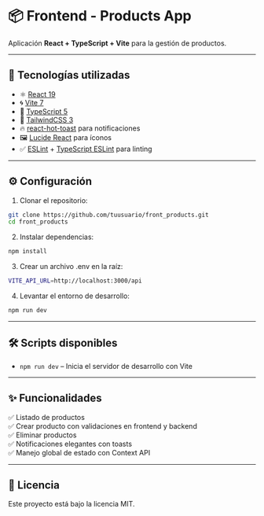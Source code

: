 # 📦 Frontend - Products App

Aplicación **React + TypeScript + Vite** para la gestión de productos.

---

## 🚀 Tecnologías utilizadas

- ⚛️ [React 19](https://react.dev/)
- 🌀 [Vite 7](https://vitejs.dev/)
- 📘 [TypeScript 5](https://www.typescriptlang.org/)
- 🎨 [TailwindCSS 3](https://tailwindcss.com/)
- 🔥 [react-hot-toast](https://react-hot-toast.com/) para notificaciones
- 🖼️ [Lucide React](https://lucide.dev/) para íconos
- ✅ [ESLint](https://eslint.org/) + [TypeScript ESLint](https://typescript-eslint.io/) para linting

---

## ⚙️ Configuración

1. Clonar el repositorio:

```bash
git clone https://github.com/tuusuario/front_products.git
cd front_products
```  
2. Instalar dependencias:

```bash
npm install
```
3. Crear un archivo .env en la raíz:

```bash
VITE_API_URL=http://localhost:3000/api
```
4. Levantar el entorno de desarrollo:

```bash
npm run dev
```
---

## 🛠️ Scripts disponibles

- `npm run dev` – Inicia el servidor de desarrollo con Vite

---

## ✨ Funcionalidades

✅ Listado de productos  
✅ Crear producto con validaciones en frontend y backend  
✅ Eliminar productos  
✅ Notificaciones elegantes con toasts  
✅ Manejo global de estado con Context API

---

## 📄 Licencia

Este proyecto está bajo la licencia MIT.
